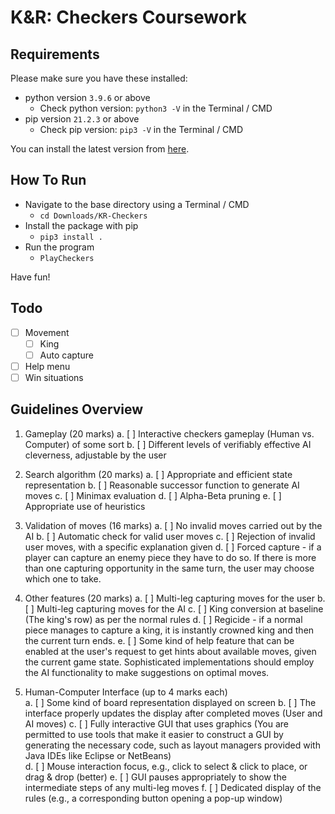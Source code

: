 # K&R: Checkers Coursework

## Requirements
Please make sure you have these installed:
- python version `3.9.6` or above
    - Check python version: `python3 -V` in the Terminal / CMD
- pip version `21.2.3` or above
    - Check pip version: `pip3 -V` in the Terminal / CMD

 You can install the latest version from [here](https://www.python.org/downloads/).

## How To Run
- Navigate to the base directory using a Terminal / CMD
    - `cd Downloads/KR-Checkers`
- Install the package with pip
    - `pip3 install .`
- Run the program
    - `PlayCheckers`

Have fun!

## Todo
- [ ] Movement
    - [ ] King
    - [ ] Auto capture
- [ ] Help menu
- [ ] Win situations

## Guidelines Overview
1. Gameplay (20 marks) 
    a. [ ] Interactive checkers gameplay (Human vs. Computer) of some sort 
    b. [ ] Different levels of verifiably effective AI cleverness, adjustable by the user  
 
2. Search algorithm (20 marks) 
    a. [ ] Appropriate and efficient state representation 
    b. [ ] Reasonable successor function to generate AI moves 
    c. [ ] Minimax evaluation 
    d. [ ] Alpha-Beta pruning 
    e. [ ] Appropriate use of heuristics  

3. Validation of moves (16 marks) 
    a. [ ] No invalid moves carried out by the AI 
    b. [ ] Automatic check for valid user moves 
    c. [ ] Rejection of invalid user moves, with a specific explanation given 
    d. [ ] Forced capture - if a player can capture an enemy piece they have to do so. If there is more than one capturing opportunity in the same turn, the user may choose which one to take.  

4. Other features (20 marks) 
    a. [ ] Multi-leg capturing moves for the user 
    b. [ ] Multi-leg capturing moves for the AI 
    c. [ ] King conversion at baseline (The king's row) as per the normal rules 
    d. [ ] Regicide - if a normal piece manages to capture a king, it is instantly crowned king and then the current turn ends. 
    e. [ ] Some kind of help feature that can be enabled at the user's request to get hints about available moves, given the current game state. Sophisticated implementations should employ the AI functionality to make suggestions on optimal moves. 
 
5. Human-Computer Interface (up to 4 marks each)  
    a. [ ] Some kind of board representation displayed on screen 
    b. [ ] The interface properly updates the display after completed moves (User and AI moves) 
    c. [ ] Fully interactive GUI that uses graphics (You are permitted to use tools that make it easier to construct a GUI by generating the necessary code, such as layout managers provided with Java IDEs like Eclipse or NetBeans)  
    d. [ ] Mouse interaction focus, e.g., click to select & click to place, or drag & drop (better) 
    e. [ ] GUI pauses appropriately to show the intermediate steps of any multi-leg moves 
    f. [ ] Dedicated display of the rules (e.g., a corresponding button opening a pop-up window) 

